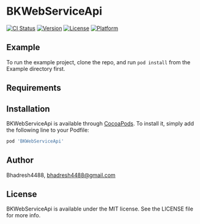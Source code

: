 # BKWebServiceApi

[![CI Status](https://img.shields.io/travis/Bhadresh4488/BKWebServiceApi.svg?style=flat)](https://travis-ci.org/Bhadresh4488/BKWebServiceApi)
[![Version](https://img.shields.io/cocoapods/v/BKWebServiceApi.svg?style=flat)](https://cocoapods.org/pods/BKWebServiceApi)
[![License](https://img.shields.io/cocoapods/l/BKWebServiceApi.svg?style=flat)](https://cocoapods.org/pods/BKWebServiceApi)
[![Platform](https://img.shields.io/cocoapods/p/BKWebServiceApi.svg?style=flat)](https://cocoapods.org/pods/BKWebServiceApi)

## Example

To run the example project, clone the repo, and run `pod install` from the Example directory first.

## Requirements

## Installation

BKWebServiceApi is available through [CocoaPods](https://cocoapods.org). To install
it, simply add the following line to your Podfile:

```ruby
pod 'BKWebServiceApi'
```

## Author

Bhadresh4488, bhadresh4488@gmail.com

## License

BKWebServiceApi is available under the MIT license. See the LICENSE file for more info.
